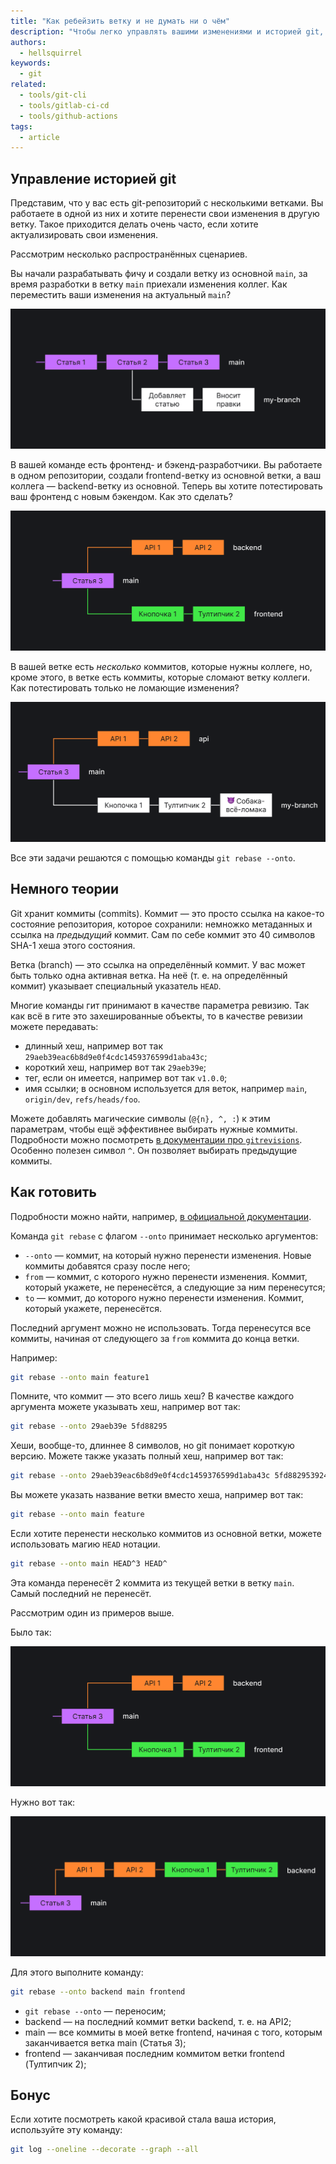 ```yaml
---
title: "Как ребейзить ветку и не думать ни о чём"
description: "Чтобы легко управлять вашими изменениями и историей git, используйте `git rebase --onto`."
authors:
  - hellsquirrel
keywords:
  - git
related:
  - tools/git-cli
  - tools/gitlab-ci-cd
  - tools/github-actions
tags:
  - article
---
```


## Управление историей git

Представим, что у вас есть git-репозиторий с несколькими ветками. Вы работаете в одной из них и хотите перенести свои изменения в другую ветку. Такое приходится делать очень часто, если хотите актуализировать свои изменения.

Рассмотрим несколько распространëнных сценариев.

Вы начали разрабатывать фичу и создали ветку из основной `main`, за время разработки в ветку `main` приехали изменения коллег. Как переместить ваши изменения на актуальный `main`?

![Схема веток Гит, где одна ветка отстаёт от главной](images/lag.png)

В вашей команде есть фронтенд- и бэкенд-разработчики. Вы работаете в одном репозитории, создали frontend-ветку из основной ветки, а ваш коллега — backend-ветку из основной. Теперь вы хотите потестировать ваш фронтенд с новым бэкендом. Как это сделать?

![Схема двух веток Гит, бэкенд и фронтенд](images/to-rebase.png)

В вашей ветке есть _несколько_ коммитов, которые нужны коллеге, но, кроме этого, в ветке есть коммиты, которые сломают ветку коллеги. Как потестировать только не ломающие изменения?

![Схема двух веток Гит, где одна содержит коммит, ломающий код из другой ветки](images/break.png)

Все эти задачи решаются с помощью команды `git rebase --onto`.

## Немного теории

Git хранит коммиты (commits). Коммит — это просто ссылка на какое-то состояние репозитория, которое сохранили: немножко метаданных и ссылка на _предыдущий_ коммит. Сам по себе коммит это 40 символов SHA-1 хеша этого состояния.

Ветка (branch) — это ссылка на определённый коммит. У вас может быть только одна активная ветка. На неё (т. е. на определённый коммит) указывает специальный указатель `HEAD`.

Многие команды гит принимают в качестве параметра ревизию. Так как всё в гите это захешированные объекты, то в качестве ревизии можете передавать:

- длинный хеш, например вот так `29aeb39eac6b8d9e0f4cdc1459376599d1aba43c`;
- короткий хеш, например вот так `29aeb39e`;
- тег, если он имеется, например вот так `v1.0.0`;
- имя ссылки; в основном используется для веток, например `main`, `origin/dev`, `refs/heads/foo`.

Можете добавлять магические символы (`@{n}, ^, :`) к этим параметрам, чтобы ещё эффективнее выбирать нужные коммиты. Подробности можно посмотреть [в документации про `gitrevisions`](https://git-scm.com/docs/gitrevisions). Особенно полезен символ `^`. Он позволяет выбирать предыдущие коммиты.

## Как готовить

Подробности можно найти, например, [в официальной документации](https://git-scm.com/docs/git-rebase).

Команда `git rebase` с флагом `--onto` принимает несколько аргументов:

- `--onto` — коммит, на который нужно перенести изменения. Новые коммиты добавятся сразу после него;
- `from` — коммит, с которого нужно перенести изменения. Коммит, который укажете, не перенесётся, а следующие за ним перенесутся;
- `to` — коммит, до которого нужно перенести изменения. Коммит, который укажете, перенесётся.

Последний аргумент можно не использовать. Тогда перенесутся все коммиты, начиная от следующего за `from` коммита до конца ветки.

Например:

```bash
git rebase --onto main feature1
```

Помните, что коммит — это всего лишь хеш? В качестве каждого аргумента можете указывать хеш, например вот так:

```bash
git rebase --onto 29aeb39e 5fd88295
```

Хеши, вообще-то, длиннее 8 символов, но git понимает короткую версию. Можете также указать полный хеш, например вот так:

```bash
git rebase --onto 29aeb39eac6b8d9e0f4cdc1459376599d1aba43c 5fd882953924b47a10794619c3063e7a50257af6
```

Вы можете указать название ветки вместо хеша, например вот так:

```bash
git rebase --onto main feature
```

Если хотите перенести несколько коммитов из основной ветки, можете использовать магию `HEAD` нотации.

```bash
git rebase --onto main HEAD^3 HEAD^
```

Эта команда перенесёт 2 коммита из текущей ветки в ветку `main`. Самый последний не перенесёт.

Рассмотрим один из примеров выше.

Было так:

![Схема двух веток Гит, бэкенд и фронтенд](images/to-rebase.png)

Нужно вот так:

![Схема Гит, где коммиты из одной ветки перенесены в другую](images/rebased.png)

Для этого выполните команду:

```bash
git rebase --onto backend main frontend
```

- `git rebase --onto` — переносим;
- backend — на последний коммит ветки backend, т. е. на API2;
- main — все коммиты в моей ветке frontend, начиная с того, которым заканчивается ветка main (Статья 3);
- frontend — заканчивая последним коммитом ветки frontend (Тултипчик 2);

## Бонус

Если хотите посмотреть какой красивой стала ваша история, используйте эту команду:

```bash
git log --oneline --decorate --graph --all
```

